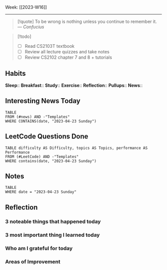 Week: [[2023-W16]]
- - -
>[!quote]
> To be wrong is nothing unless you continue to remember it.
> — <cite>Confucius</cite>

>[!todo]
>- [ ] Read CS2103T textbook
>- [ ] Review all lecture quizzes and take notes 
>- [ ] Review CS2102 chapter 7 and 8 + tutorials

## Habits

**Sleep**::
**Breakfast**::
**Study**:: 
**Exercise**:: 
**Reflection**:: 
**Pullups**::
**News**::

## Interesting News Today

```dataview
TABLE 
FROM (#news) AND -"Templates"
WHERE CONTAINS(date, "2023-04-23 Sunday") 
```

## LeetCode Questions Done

```dataview
TABLE difficulty AS Difficulty, topics AS Topics, performance AS Performance
FROM (#LeetCode) AND -"Templates"
WHERE contains(date, "2023-04-23 Sunday") 
```

## Notes

```dataview
TABLE
WHERE date = "2023-04-23 Sunday"
```

## Reflection

### 3 noteable things that happened today

### 3 most important thing I learned today

### Who am I grateful for today

### Areas of Improvement